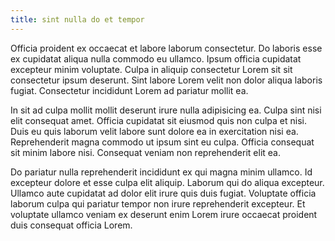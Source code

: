```yaml
---
title: sint nulla do et tempor
---
```


Officia proident ex occaecat et labore laborum consectetur. Do laboris esse ex cupidatat aliqua nulla commodo eu ullamco. Ipsum officia cupidatat excepteur minim voluptate. Culpa in aliquip consectetur Lorem sit sit consectetur ipsum deserunt. Sint labore Lorem velit non dolor aliqua laboris fugiat. Consectetur incididunt Lorem ad pariatur mollit ea.

In sit ad culpa mollit mollit deserunt irure nulla adipisicing ea. Culpa sint nisi elit consequat amet. Officia cupidatat sit eiusmod quis non culpa et nisi. Duis eu quis laborum velit labore sunt dolore ea in exercitation nisi ea. Reprehenderit magna commodo ut ipsum sint eu culpa. Officia consequat sit minim labore nisi. Consequat veniam non reprehenderit elit ea.

Do pariatur nulla reprehenderit incididunt ex qui magna minim ullamco. Id excepteur dolore et esse culpa elit aliquip. Laborum qui do aliqua excepteur. Ullamco aute cupidatat ad dolor elit irure quis duis fugiat. Voluptate officia laborum culpa qui pariatur tempor non irure reprehenderit excepteur. Et voluptate ullamco veniam ex deserunt enim Lorem irure occaecat proident duis consequat officia Lorem.